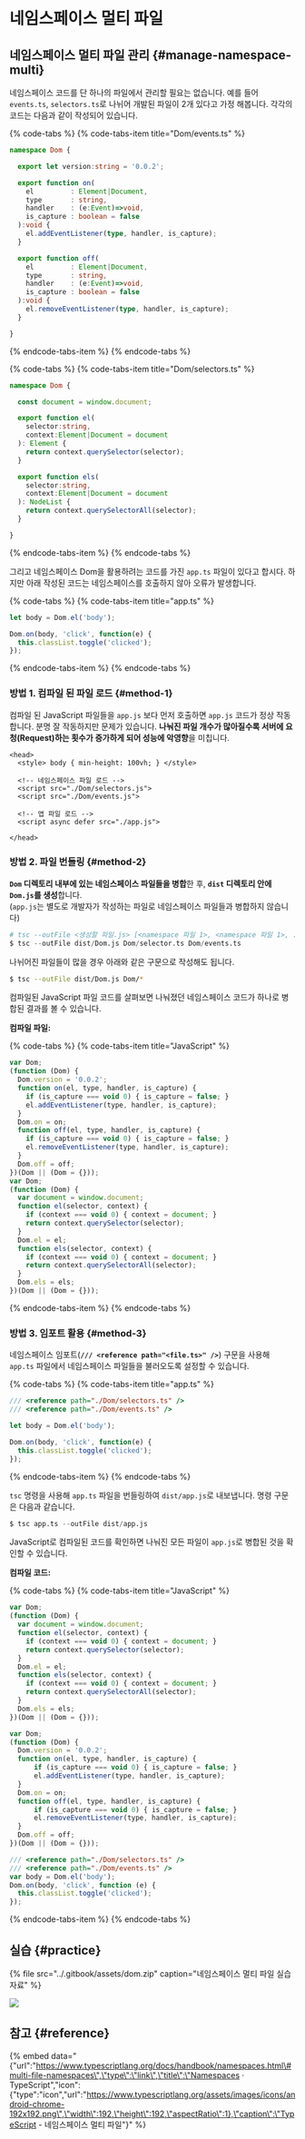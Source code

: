 # 네임스페이스 멀티 파일

## 네임스페이스 멀티 파일 관리 {#manage-namespace-multi}

네임스페이스 코드를 단 하나의 파일에서 관리할 필요는 없습니다. 예를 들어 `events.ts`, `selectors.ts`로 나뉘어 개발된 파일이 2개 있다고 가정 해봅니다. 각각의 코드는 다음과 같이 작성되어 있습니다.

{% code-tabs %}
{% code-tabs-item title="Dom/events.ts" %}
```typescript
namespace Dom {

  export let version:string = '0.0.2';

  export function on(
    el         : Element|Document,
    type       : string,
    handler    : (e:Event)=>void,
    is_capture : boolean = false
  ):void {
    el.addEventListener(type, handler, is_capture);
  }

  export function off(
    el         : Element|Document,
    type       : string,
    handler    : (e:Event)=>void,
    is_capture : boolean = false
  ):void {
    el.removeEventListener(type, handler, is_capture);
  }

}
```
{% endcode-tabs-item %}
{% endcode-tabs %}

{% code-tabs %}
{% code-tabs-item title="Dom/selectors.ts" %}
```typescript
namespace Dom {

  const document = window.document;

  export function el(
    selector:string, 
    context:Element|Document = document
  ): Element {
    return context.querySelector(selector);
  }

  export function els(
    selector:string, 
    context:Element|Document = document
  ): NodeList {
    return context.querySelectorAll(selector);
  }

}
```
{% endcode-tabs-item %}
{% endcode-tabs %}

그리고 네임스페이스 Dom을 활용하려는 코드를 가진 `app.ts` 파일이 있다고 합시다. 하지만 아래 작성된 코드는 네임스페이스를 호출하지 않아 오류가 발생합니다.

{% code-tabs %}
{% code-tabs-item title="app.ts" %}
```typescript
let body = Dom.el('body');

Dom.on(body, 'click', function(e) {
  this.classList.toggle('clicked');
});
```
{% endcode-tabs-item %}
{% endcode-tabs %}

### 방법 1. 컴파일 된 파일 로드 {#method-1}

컴파일 된 JavaScript 파일들을 `app.js` 보다 먼저 호출하면 `app.js` 코드가 정상 작동합니다. 분명 잘 작동하지만 문제가 있습니다. **나눠진 파일 개수가 많아질수록 서버에 요청\(Request\)하는 횟수가 증가하게 되어 성능에 악영향**을 미칩니다.

```markup
<head>
  <style> body { min-height: 100vh; } </style>

  <!-- 네임스페이스 파일 로드 -->
  <script src="./Dom/selectors.js">
  <script src="./Dom/events.js">
  
  <!-- 앱 파일 로드 -->
  <script async defer src="./app.js">

</head>
```

### 방법 2. 파일 번들링 {#method-2}

**`Dom` 디렉토리 내부에 있는 네임스페이스 파일들을 병합**한 후, **`dist` 디렉토리 안에 `Dom.js`를 생성**합니다.   
\(`app.js`는 별도로 개발자가 작성하는 파일로 네임스페이스 파일들과 병합하지 않습니다\)

```python
# tsc --outFile <생성할 파일.js> [<namespace 파일 1>, <namespace 파일 1>, ...]
$ tsc --outFile dist/Dom.js Dom/selector.ts Dom/events.ts
```

나뉘어진 파일들이 많을 경우 아래와 같은 구문으로 작성해도 됩니다.

```bash
$ tsc --outFile dist/Dom.js Dom/*
```

컴파일된 JavaScript 파일 코드를 살펴보면 나눠졌던 네임스페이스 코드가 하나로 병합된 결과를 볼 수 있습니다.

**컴파일 파일:**

{% code-tabs %}
{% code-tabs-item title="JavaScript" %}
```javascript
var Dom;
(function (Dom) {
  Dom.version = '0.0.2';
  function on(el, type, handler, is_capture) {
    if (is_capture === void 0) { is_capture = false; }
    el.addEventListener(type, handler, is_capture);
  }
  Dom.on = on;
  function off(el, type, handler, is_capture) {
    if (is_capture === void 0) { is_capture = false; }
    el.removeEventListener(type, handler, is_capture);
  }
  Dom.off = off;
})(Dom || (Dom = {}));
var Dom;
(function (Dom) {
  var document = window.document;
  function el(selector, context) {
    if (context === void 0) { context = document; }
    return context.querySelector(selector);
  }
  Dom.el = el;
  function els(selector, context) {
    if (context === void 0) { context = document; }
    return context.querySelectorAll(selector);
  }
  Dom.els = els;
})(Dom || (Dom = {}));
```
{% endcode-tabs-item %}
{% endcode-tabs %}

### 방법 3. 임포트 활용 {#method-3}

네임스페이스 임포트\(**`/// <reference path="<file.ts>" />`**\) 구문을 사용해 `app.ts` 파일에서 네임스페이스 파일들을 불러오도록 설정할 수 있습니다.

{% code-tabs %}
{% code-tabs-item title="app.ts" %}
```typescript
/// <reference path="./Dom/selectors.ts" />
/// <reference path="./Dom/events.ts" />

let body = Dom.el('body');

Dom.on(body, 'click', function(e) {
  this.classList.toggle('clicked');
});
```
{% endcode-tabs-item %}
{% endcode-tabs %}

`tsc` 명령을 사용해 `app.ts` 파일을 번들링하여 `dist/app.js`로 내보냅니다. 명령 구문은 다음과 같습니다.

```python
$ tsc app.ts --outFile dist/app.js
```

JavaScript로 컴파일된 코드를 확인하면 나눠진 모든 파일이 `app.js`로 병합된 것을 확인할 수 있습니다.

**컴파일 코드:**

{% code-tabs %}
{% code-tabs-item title="JavaScript" %}
```javascript
var Dom;
(function (Dom) {
  var document = window.document;
  function el(selector, context) {
    if (context === void 0) { context = document; }
    return context.querySelector(selector);
  }
  Dom.el = el;
  function els(selector, context) {
    if (context === void 0) { context = document; }
    return context.querySelectorAll(selector);
  }
  Dom.els = els;
})(Dom || (Dom = {}));

var Dom;
(function (Dom) {
  Dom.version = '0.0.2';
  function on(el, type, handler, is_capture) {
      if (is_capture === void 0) { is_capture = false; }
      el.addEventListener(type, handler, is_capture);
  }
  Dom.on = on;
  function off(el, type, handler, is_capture) {
      if (is_capture === void 0) { is_capture = false; }
      el.removeEventListener(type, handler, is_capture);
  }
  Dom.off = off;
})(Dom || (Dom = {}));

/// <reference path="./Dom/selectors.ts" />
/// <reference path="./Dom/events.ts" />
var body = Dom.el('body');
Dom.on(body, 'click', function (e) {
  this.classList.toggle('clicked');
});
```
{% endcode-tabs-item %}
{% endcode-tabs %}

## 실습 {#practice}

{% file src="../.gitbook/assets/dom.zip" caption="네임스페이스 멀티 파일 실습자료" %}

![](../.gitbook/assets/image%20%2812%29.png)

## 참고 {#reference}

{% embed data="{\"url\":\"https://www.typescriptlang.org/docs/handbook/namespaces.html\#multi-file-namespaces\",\"type\":\"link\",\"title\":\"Namespaces · TypeScript\",\"icon\":{\"type\":\"icon\",\"url\":\"https://www.typescriptlang.org/assets/images/icons/android-chrome-192x192.png\",\"width\":192,\"height\":192,\"aspectRatio\":1},\"caption\":\"TypeScript - 네임스페이스 멀티 파일\"}" %}


